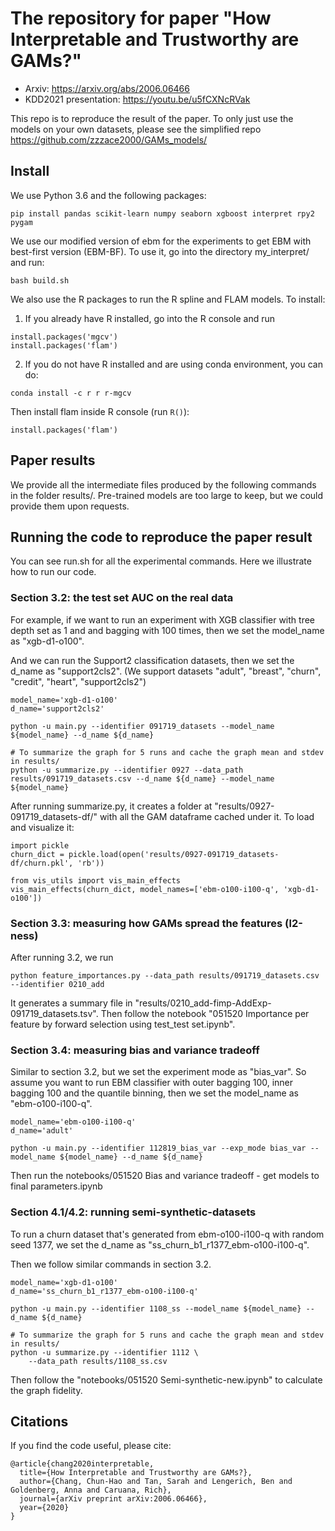 # The repository for paper "How Interpretable and Trustworthy are GAMs?"

- Arxiv: https://arxiv.org/abs/2006.06466
- KDD2021 presentation: https://youtu.be/u5fCXNcRVak

This repo is to reproduce the result of the paper. To only just use the models on your own datasets, please see the simplified repo https://github.com/zzzace2000/GAMs_models/


## Install

We use Python 3.6 and the following packages:
```
pip install pandas scikit-learn numpy seaborn xgboost interpret rpy2 pygam
```

We use our modified version of ebm for the experiments to get EBM with best-first version (EBM-BF). To use it, go into the directory my_interpret/ and run:
```
bash build.sh
```

We also use the R packages to run the R spline and FLAM models. To install:
1. If you already have R installed, go into the R console and run
```
install.packages('mgcv')
install.packages('flam')
```

2. If you do not have R installed and are using conda environment, you can do:
```
conda install -c r r r-mgcv
```
Then install flam inside R console (run ``` R() ```):
```
install.packages('flam')
```

## Paper results

We provide all the intermediate files produced by the following commands in the folder results/. 
Pre-trained models are too large to keep, but we could provide them upon requests.

## Running the code to reproduce the paper result

You can see run.sh for all the experimental commands. Here we illustrate how to run our code.

### Section 3.2: the test set AUC on the real data

For example, if we want to run an experiment with XGB classifier with tree depth set as 1 and and bagging with 100 times, then we set the model_name as "xgb-d1-o100".

And we can run the Support2 classification datasets, then we set the d_name as "support2cls2".
(We support datasets "adult", "breast", "churn", "credit", "heart", "support2cls2")

```
model_name='xgb-d1-o100'
d_name='support2cls2'

python -u main.py --identifier 091719_datasets --model_name ${model_name} --d_name ${d_name}

# To summarize the graph for 5 runs and cache the graph mean and stdev in results/
python -u summarize.py --identifier 0927 --data_path results/091719_datasets.csv --d_name ${d_name} --model_name ${model_name}
```

After running summarize.py, it creates a folder at "results/0927-091719_datasets-df/" with all the GAM dataframe cached under it. To load and visualize it:

```
import pickle
churn_dict = pickle.load(open('results/0927-091719_datasets-df/churn.pkl', 'rb'))

from vis_utils import vis_main_effects
vis_main_effects(churn_dict, model_names=['ebm-o100-i100-q', 'xgb-d1-o100'])
```


### Section 3.3: measuring how GAMs spread the features (l2-ness)

After running 3.2, we run

```
python feature_importances.py --data_path results/091719_datasets.csv --identifier 0210_add
```

It generates a summary file in "results/0210_add-fimp-AddExp-091719_datasets.tsv". Then follow the notebook "051520 Importance per feature by forward selection using test_test set.ipynb".

### Section 3.4: measuring bias and variance tradeoff

Similar to section 3.2, but we set the experiment mode as "bias_var".
So assume you want to run EBM classifier with outer bagging 100, inner bagging 100 and the quantile binning, then we set the model_name as "ebm-o100-i100-q".

```
model_name='ebm-o100-i100-q'
d_name='adult'

python -u main.py --identifier 112819_bias_var --exp_mode bias_var --model_name ${model_name} --d_name ${d_name}
```

Then run the notebooks/051520 Bias and variance tradeoff - get models to final parameters.ipynb

### Section 4.1/4.2: running semi-synthetic-datasets

To run a churn dataset that's generated from ebm-o100-i100-q with random seed 1377, we set the d_name as "ss_churn_b1_r1377_ebm-o100-i100-q".

Then we follow similar commands in section 3.2.

```
model_name='xgb-d1-o100'
d_name='ss_churn_b1_r1377_ebm-o100-i100-q'

python -u main.py --identifier 1108_ss --model_name ${model_name} --d_name ${d_name}

# To summarize the graph for 5 runs and cache the graph mean and stdev in results/
python -u summarize.py --identifier 1112 \
    --data_path results/1108_ss.csv
```

Then follow the "notebooks/051520 Semi-synthetic-new.ipynb" to calculate the graph fidelity.


## Citations

If you find the code useful, please cite:
```
@article{chang2020interpretable,
  title={How Interpretable and Trustworthy are GAMs?},
  author={Chang, Chun-Hao and Tan, Sarah and Lengerich, Ben and Goldenberg, Anna and Caruana, Rich},
  journal={arXiv preprint arXiv:2006.06466},
  year={2020}
}
```

